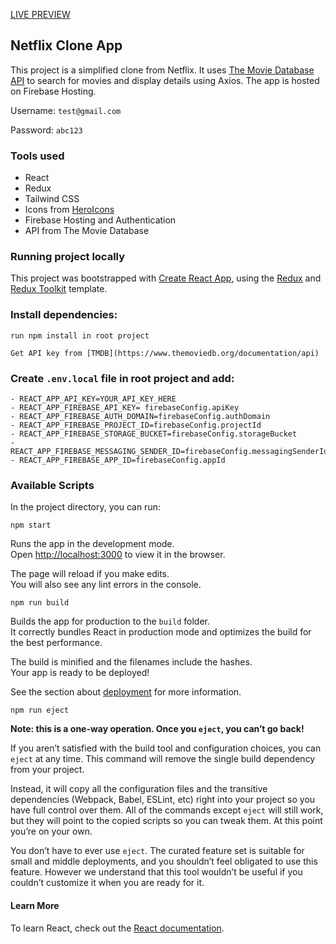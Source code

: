 [LIVE PREVIEW](https://netflix-clone-312522.web.app/)

## Netflix Clone App

This project is a simplified clone from Netflix. It uses [The Movie Database API](https://www.themoviedb.org/documentation/api) to search for movies and display details using Axios. The app is hosted on Firebase Hosting.

Username: `test@gmail.com`

Password: `abc123`

### Tools used
- React
- Redux
- Tailwind CSS
- Icons from [HeroIcons](https://heroicons.com/)
- Firebase Hosting and Authentication
- API from The Movie Database

### Running project locally

This project was bootstrapped with [Create React App](https://github.com/facebook/create-react-app), using the [Redux](https://redux.js.org/) and [Redux Toolkit](https://redux-toolkit.js.org/) template.

### Install dependencies:

`run npm install in root project`

`Get API key from [TMDB](https://www.themoviedb.org/documentation/api)`

### Create `.env.local` file in root project and add: 
```
- REACT_APP_API_KEY=YOUR_API_KEY_HERE
- REACT_APP_FIREBASE_API_KEY= firebaseConfig.apiKey
- REACT_APP_FIREBASE_AUTH_DOMAIN=firebaseConfig.authDomain
- REACT_APP_FIREBASE_PROJECT_ID=firebaseConfig.projectId
- REACT_APP_FIREBASE_STORAGE_BUCKET=firebaseConfig.storageBucket
- REACT_APP_FIREBASE_MESSAGING_SENDER_ID=firebaseConfig.messagingSenderId
- REACT_APP_FIREBASE_APP_ID=firebaseConfig.appId
```


### Available Scripts

In the project directory, you can run:

`npm start`

Runs the app in the development mode.<br />
Open [http://localhost:3000](http://localhost:3000) to view it in the browser.

The page will reload if you make edits.<br />
You will also see any lint errors in the console.

`npm run build`

Builds the app for production to the `build` folder.<br />
It correctly bundles React in production mode and optimizes the build for the best performance.

The build is minified and the filenames include the hashes.<br />
Your app is ready to be deployed!

See the section about [deployment](https://facebook.github.io/create-react-app/docs/deployment) for more information.

`npm run eject`

**Note: this is a one-way operation. Once you `eject`, you can’t go back!**

If you aren’t satisfied with the build tool and configuration choices, you can `eject` at any time. This command will remove the single build dependency from your project.

Instead, it will copy all the configuration files and the transitive dependencies (Webpack, Babel, ESLint, etc) right into your project so you have full control over them. All of the commands except `eject` will still work, but they will point to the copied scripts so you can tweak them. At this point you’re on your own.

You don’t have to ever use `eject`. The curated feature set is suitable for small and middle deployments, and you shouldn’t feel obligated to use this feature. However we understand that this tool wouldn’t be useful if you couldn’t customize it when you are ready for it.

#### Learn More

To learn React, check out the [React documentation](https://reactjs.org/).
